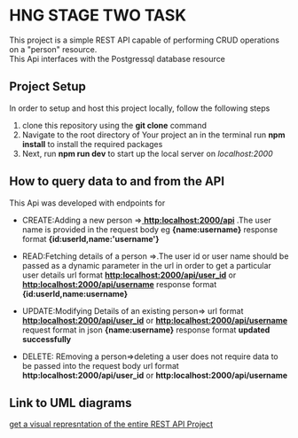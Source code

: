 # HNG STAGE TWO TASK
This project is a simple REST API capable of performing CRUD operations on a "person" resource.  
This Api interfaces with the Postgressql database resource

## Project Setup
In order to setup and host this project locally, follow the following steps  
1. clone this repository using the **git clone** command
2. Navigate to the root directory of Your project an in the terminal run **npm install** to install the required packages
3. Next, run **npm run dev** to start up the local server on *localhost:2000*

## How to query data to and from the API
This Api was developed with endpoints for

* CREATE:Adding a new person =>[ **http:localhost:2000/api**]( http:localhost:2000/api) .The user name is provided in the request body eg **{name:username}**
response format **{id:userId,name:'username'}**

* READ:Fetching details of a person =>.The user id or user name  should be passed as a dynamic parameter in the url in order to get a particular user details
url format [**http:localhost:2000/api/user_id**](http:localhost:2000/api/user_id) or [**http:localhost:2000/api/username**](http:localhost:2000/api/username) 
response format **{id:userId,name:username}**

* UPDATE:Modifying Details of an existing person=>
url format [**http:localhost:2000/api/user_id**](http:localhost:2000/api/user_id)  or [**http:localhost:2000/api/username**](http:localhost:2000/api/user_id) 
request format in json **{name:username}**
response format **updated successfully**

* DELETE: REmoving a person=>deleting a user does not require data to be passed into the request body
url format **http:localhost:2000/api/user_id**  or **http:localhost:2000/api/username** 

## Link to UML diagrams
[get a visual represntation of the entire REST API Project](https://helloworld)